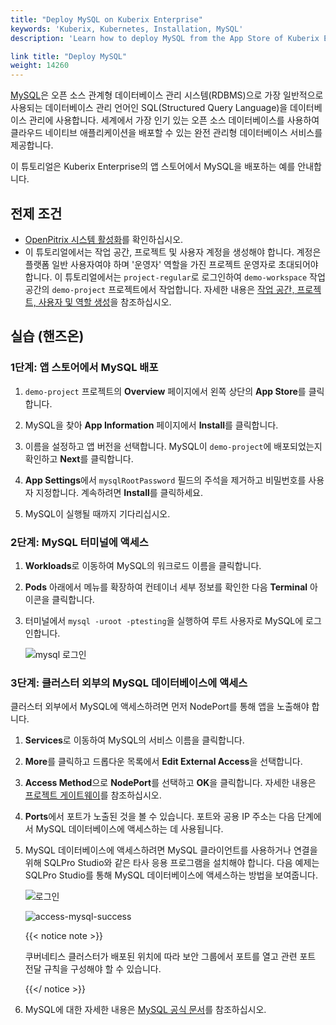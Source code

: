 ```yaml
---
title: "Deploy MySQL on Kuberix Enterprise"
keywords: 'Kuberix, Kubernetes, Installation, MySQL'
description: 'Learn how to deploy MySQL from the App Store of Kuberix Enterprise and access its service.'

link title: "Deploy MySQL"
weight: 14260
---
```

[MySQL](https://www.mysql.com/)은 오픈 소스 관계형 데이터베이스 관리 시스템(RDBMS)으로 가장 일반적으로 사용되는 데이터베이스 관리 언어인 SQL(Structured Query Language)을 데이터베이스 관리에 사용합니다. 세계에서 가장 인기 있는 오픈 소스 데이터베이스를 사용하여 클라우드 네이티브 애플리케이션을 배포할 수 있는 완전 관리형 데이터베이스 서비스를 제공합니다.

이 튜토리얼은 Kuberix Enterprise의 앱 스토어에서 MySQL을 배포하는 예를 안내합니다.

## 전제 조건

- [OpenPitrix 시스템 활성화](../../../pluggable-components/app-store/)를 확인하십시오.
- 이 튜토리얼에서는 작업 공간, 프로젝트 및 사용자 계정을 생성해야 합니다. 계정은 플랫폼 일반 사용자여야 하며 '운영자' 역할을 가진 프로젝트 운영자로 초대되어야 합니다. 이 튜토리얼에서는 `project-regular`로 로그인하여 `demo-workspace` 작업 공간의 `demo-project` 프로젝트에서 작업합니다. 자세한 내용은 [작업 공간, 프로젝트, 사용자 및 역할 생성](../../../quick-start/create-workspace-and-project/)을 참조하십시오.

## 실습 (핸즈온)

### 1단계: 앱 스토어에서 MySQL 배포

1. `demo-project` 프로젝트의 **Overview** 페이지에서 왼쪽 상단의 **App Store**를 클릭합니다.

2. MySQL을 찾아 **App Information** 페이지에서 **Install**를 클릭합니다.

3. 이름을 설정하고 앱 버전을 선택합니다. MySQL이 `demo-project`에 배포되었는지 확인하고 **Next**를 클릭합니다.

4. **App Settings**에서 `mysqlRootPassword` 필드의 주석을 제거하고 비밀번호를 사용자 지정합니다. 계속하려면 **Install**를 클릭하세요.

5. MySQL이 실행될 때까지 기다리십시오.

### 2단계: MySQL 터미널에 액세스

1. **Workloads**로 이동하여 MySQL의 워크로드 이름을 클릭합니다.

2. **Pods** 아래에서 메뉴를 확장하여 컨테이너 세부 정보를 확인한 다음 **Terminal** 아이콘을 클릭합니다.

3. 터미널에서 `mysql -uroot -ptesting`을 실행하여 루트 사용자로 MySQL에 로그인합니다.

   ![mysql 로그인](/images/docs/v3.3/appstore/built-in-apps/mysql-app/log-in-mysql.png)

### 3단계: 클러스터 외부의 MySQL 데이터베이스에 액세스

클러스터 외부에서 MySQL에 액세스하려면 먼저 NodePort를 통해 앱을 노출해야 합니다.

1. **Services**로 이동하여 MySQL의 서비스 이름을 클릭합니다.

2. **More**를 클릭하고 드롭다운 목록에서 **Edit External Access**을 선택합니다.

3. **Access Method**으로 **NodePort**를 선택하고 **OK**을 클릭합니다. 자세한 내용은 [프로젝트 게이트웨이](../../../project-administration/project-gateway/)를 참조하십시오.

4. **Ports**에서 포트가 노출된 것을 볼 수 있습니다. 포트와 공용 IP 주소는 다음 단계에서 MySQL 데이터베이스에 액세스하는 데 사용됩니다.

5. MySQL 데이터베이스에 액세스하려면 MySQL 클라이언트를 사용하거나 연결을 위해 SQLPro Studio와 같은 타사 응용 프로그램을 설치해야 합니다. 다음 예제는 SQLPro Studio를 통해 MySQL 데이터베이스에 액세스하는 방법을 보여줍니다.

   ![로그인](/images/docs/v3.3/appstore/built-in-apps/mysql-app/login.png)

   ![access-mysql-success](/images/docs/v3.3/appstore/built-in-apps/mysql-app/access-mysql-success.png)

   {{< notice note >}}

   쿠버네티스 클러스터가 배포된 위치에 따라 보안 그룹에서 포트를 열고 관련 포트 전달 규칙을 구성해야 할 수 있습니다.

   {{</ notice >}}

6. MySQL에 대한 자세한 내용은 [MySQL 공식 문서](https://dev.mysql.com/doc/)를 참조하십시오.
